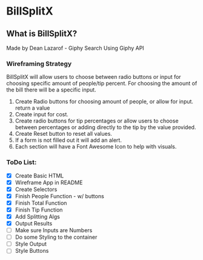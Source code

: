 # BillSplitX

## What is BillSplitX?

Made by Dean Lazarof -
Giphy Search Using Giphy API

### Wireframing Strategy

BillSplitX will allow users to choose between radio buttons or input for choosing specific amount of people/tip percent. For choosing the amount of the bill there will be a specific input.

1. Create Radio buttons for choosing amount of people, or allow for input. return a value
2. Create input for cost.
3. Create radio buttons for tip percentages or allow users to choose between percentages or adding directly to the tip by the value provided.
4. Create Reset button to reset all values.
5. If a form is not filled out it will add an alert.
6. Each section will have a Font Awesome Icon to help with visuals.

### ToDo List:

- [x] Create Basic HTML
- [x] Wireframe App in README
- [x] Create Selectors
- [x] Finish People Function - w/ buttons
- [x] Finish Total Function
- [x] Finish Tip Function
- [x] Add Splitting Algs
- [x] Output Results
- [ ] Make sure Inputs are Numbers
- [ ] Do some Styling to the container
- [ ] Style Output
- [ ] Style Buttons
